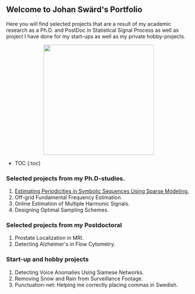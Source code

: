 ## Welcome to Johan Swärd's Portfolio

Here you will find selected projects that are a result of my academic research as a Ph.D. and PostDoc in Statistical Signal Process as well as project I have done for my start-ups as well as my private hobby-projects.

<p align="center">
<img src="Images/Johan_Sward.jpeg" height=300></p>

* TOC
{:toc}

### Selected projects from my Ph.D-studies.
1. [Estimating Periodicities in Symbolic Sequences Using Sparse Modeling.](https://github.com/JohanSward/Portfolio/blob/master/Estimating%20Periodicities%20in%20Symbolic%20Sequences%20Using%20Sparse%20Modeling/)
2. Off-grid Fundamental Frequency Estimation.
3. Online Estimation of Multiple Harmonic Signals.
4. Designing Optimal Sampling Schemes.

### Selected projects from my Postdoctoral
1. Prostate Localization in MRI.
2. Detecting Alzheimer's in Flow Cytometry.

### Start-up and hobby projects
1. Detecting Voice Anomalies Using Siamese Networks.
2. Removing Snow and Rain from Surveillance Footage.
3. Punctuation-net: Helping me correctly placing commas in Swedish.


